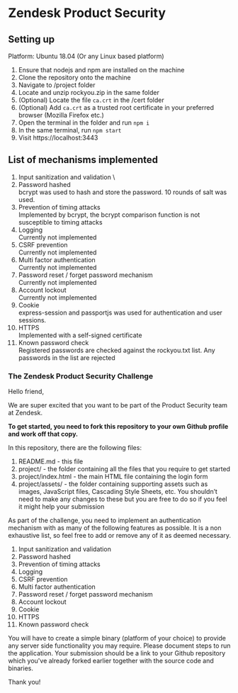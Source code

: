 # Zendesk Product Security
## Setting up
Platform: Ubuntu 18.04 (Or any Linux based platform)
1. Ensure that nodejs and npm are installed on the machine 
2. Clone the repository onto the machine
3. Navigate to /project folder
4. Locate and unzip rockyou.zip in the same folder
5. (Optional) Locate the file `ca.crt` in the /cert folder
6. (Optional) Add `ca.crt` as a trusted root certificate in your preferred browser (Mozilla Firefox etc.)
6. Open the terminal in the folder and run `npm i`
7. In the same terminal, run `npm start`
8. Visit https://localhost:3443 

## List of mechanisms implemented
1. Input sanitization and validation \
2. Password hashed\
bcrypt was used to hash and store the password. 10 rounds of salt was used.
3. Prevention of timing attacks\
Implemented by bcrypt, the bcrypt comparison function is not susceptible to timing attacks
4. Logging\
Currently not implemented
5. CSRF prevention\
Currently not implemented
6. Multi factor authentication\
Currently not implemented
7. Password reset / forget password mechanism\
Currently not implemented
8. Account lockout\
Currently not implemented
9. Cookie\
express-session and passportjs was used for authentication and user sessions.
10. HTTPS\
Implemented with a self-signed certificate
11. Known password check\
Registered passwords are checked against the rockyou.txt list. Any passwords in the list are rejected





### The Zendesk Product Security Challenge

Hello friend,

We are super excited that you want to be part of the Product Security team at Zendesk.

**To get started, you need to fork this repository to your own Github profile and work off that copy.**

In this repository, there are the following files:
1. README.md - this file
2. project/ - the folder containing all the files that you require to get started
3. project/index.html - the main HTML file containing the login form
4. project/assets/ - the folder containing supporting assets such as images, JavaScript files, Cascading Style Sheets, etc. You shouldn’t need to make any changes to these but you are free to do so if you feel it might help your submission

As part of the challenge, you need to implement an authentication mechanism with as many of the following features as possible. It is a non exhaustive list, so feel free to add or remove any of it as deemed necessary.

1. Input sanitization and validation
2. Password hashed
3. Prevention of timing attacks
4. Logging
5. CSRF prevention
6. Multi factor authentication
7. Password reset / forget password mechanism
8. Account lockout
9. Cookie
10. HTTPS
11. Known password check

You will have to create a simple binary (platform of your choice) to provide any server side functionality you may require. Please document steps to run the application. Your submission should be a link to your Github repository which you've already forked earlier together with the source code and binaries.

Thank you!
